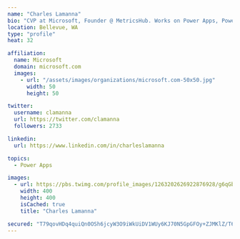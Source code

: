 ```yaml
---
name: "Charles Lamanna"
bio: "CVP at Microsoft, Founder @ MetricsHub. Works on Power Apps, Power Automate, Power Virtual Agent, Common Data Service and Dynamics 365."
location: Bellevue, WA
type: "profile"
heat: 32

affiliation:
  name: Microsoft
  domain: microsoft.com
  images:
    - url: "/assets/images/organizations/microsoft.com-50x50.jpg"
      width: 50
      height: 50

twitter:
  username: clamanna
  url: https://twitter.com/clamanna
  followers: 2733

linkedin:
  url: https://www.linkedin.com/in/charleslamanna

topics:
  - Power Apps

images:
  - url: https://pbs.twimg.com/profile_images/1263202626922876928/g6qGbHZ-_400x400.jpg
    width: 400
    height: 400
    isCached: true
    title: "Charles Lamanna"

secured: "T79qovHDq4quiQn0OSh6jcyW3O9iWkUiDV1WUy6KJ70N5GpGFOy+ZJMKlZ/T66IiaQf8z1iXxw7+FR5c1LSbE/Ag/kggbVm2VrCQzMDU2wvq3iSmEyNthZnZz5DGfFi2P8E1QDeJ/+OHLubaUDUlki1qdiUpcfrsKGYTjd4HDY4+zh4xNZqy3ftacXthZ4QsB22+v8PZFS6h4rvDqOtrjrQ235lSv0Xy7s7uirNv7om1/GAJRugkPzhghaTbKCJKO7OqJm2/eSW3kEBdWv3+Jc5P5icrDrlw3QaAAWO7sTFRc2qIuuB4wzuu3Yus7JahzoCT7twHVVZOOiZi+LhxT2TZk6qteeVrjEGKnILlWdjksKyznuSQa2iV7H2aBKZ19ft+nQr59P6LQ8G4tSpSB5fznDDjAB/2iYr62Z04o6I=;mY6dZj4Ca8AHE+8f18AGgg=="
---
```



